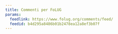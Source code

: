 ```yaml
---
title: Commenti per FoLUG
params:
  feedlink: https://www.folug.org/comments/feed/
  feedid: b4d295a8486b01b2478ea12a8ef3b07f
---
```

